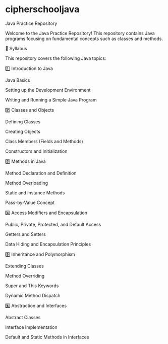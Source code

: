# cipherschooljava

Java Practice Repository

Welcome to the Java Practice Repository! This repository contains Java programs focusing on fundamental concepts such as classes and methods.

📌 Syllabus

This repository covers the following Java topics:

1️⃣ Introduction to Java

Java Basics

Setting up the Development Environment

Writing and Running a Simple Java Program

2️⃣ Classes and Objects

Defining Classes

Creating Objects

Class Members (Fields and Methods)

Constructors and Initialization

3️⃣ Methods in Java

Method Declaration and Definition

Method Overloading

Static and Instance Methods

Pass-by-Value Concept

4️⃣ Access Modifiers and Encapsulation

Public, Private, Protected, and Default Access

Getters and Setters

Data Hiding and Encapsulation Principles

5️⃣ Inheritance and Polymorphism

Extending Classes

Method Overriding

Super and This Keywords

Dynamic Method Dispatch

6️⃣ Abstraction and Interfaces

Abstract Classes

Interface Implementation

Default and Static Methods in Interfaces
